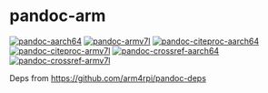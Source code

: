 # pandoc-arm

[![pandoc-aarch64](https://github.com/arm4rpi/pandoc-arm/workflows/pandoc-aarch64/badge.svg)](https://github.com/arm4rpi/pandoc-arm/actions) [![pandoc-armv7l](https://github.com/arm4rpi/pandoc-arm/workflows/pandoc-armv7l/badge.svg)](https://github.com/arm4rpi/pandoc-arm/actions) [![pandoc-citeproc-aarch64](https://github.com/arm4rpi/pandoc-arm/workflows/pandoc-citeproc-aarch64/badge.svg)](https://github.com/arm4rpi/pandoc-arm/actions) [![pandoc-citeproc-armv7l](https://github.com/arm4rpi/pandoc-arm/workflows/pandoc-citeproc-armv7l/badge.svg)](https://github.com/arm4rpi/pandoc-arm/actions) [![pandoc-crossref-aarch64](https://github.com/arm4rpi/pandoc-arm/workflows/pandoc-crossref-aarch64/badge.svg)](https://github.com/arm4rpi/pandoc-arm/actions) [![pandoc-crossref-armv7l](https://github.com/arm4rpi/pandoc-arm/workflows/pandoc-crossref-armv7l/badge.svg)](https://github.com/arm4rpi/pandoc-arm/actions) 


Deps from https://github.com/arm4rpi/pandoc-deps
